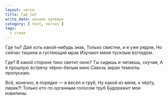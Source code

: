 ```yaml
---
layout: verse
title: Где ты?
write_date: начало нулевых
category: [ text, verses ]
tags:
  - стихи
---
```

Где ты? Дай хоть какой-нибудь знак,
Только свистни, и я уже рядом,
Но сейчас тишина и густеющий мрак
Изучают меня тусклым взглядом.

Где? В какой стороне тихо светит окно?
Ты сидишь и читаешь, скучая,
А я прошлую встречу чёрно-белым кино
Сквозь экран темноты пропускаю.

Всё, конечно, в порядке — я весел и груб,
Ну какой из меня, к чёрту, лирик?!
Только кто-то органным голосом труб
Будоражит мои извилины.
